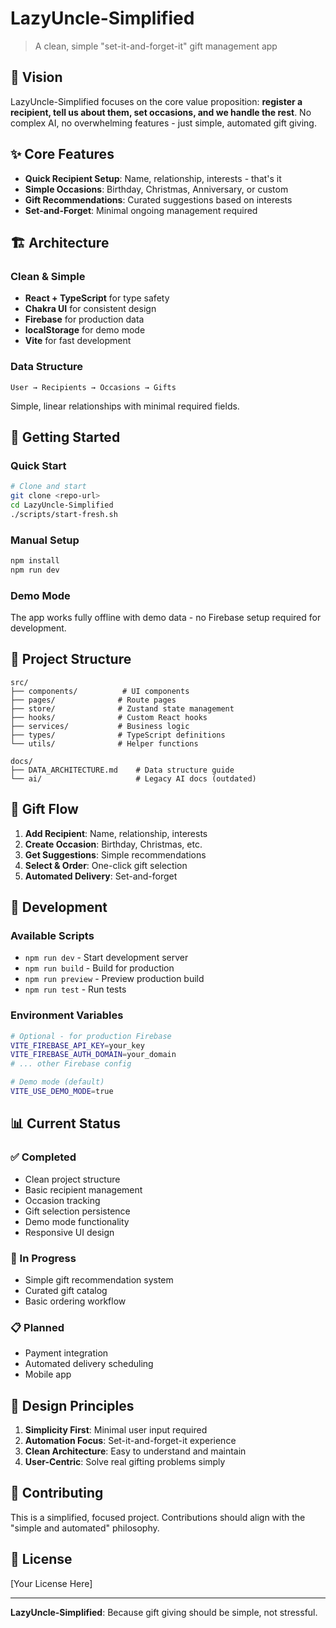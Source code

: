 # LazyUncle-Simplified

> A clean, simple "set-it-and-forget-it" gift management app

## 🎯 Vision

LazyUncle-Simplified focuses on the core value proposition: **register a recipient, tell us about them, set occasions, and we handle the rest**. No complex AI, no overwhelming features - just simple, automated gift giving.

## ✨ Core Features

- **Quick Recipient Setup**: Name, relationship, interests - that's it
- **Simple Occasions**: Birthday, Christmas, Anniversary, or custom
- **Gift Recommendations**: Curated suggestions based on interests
- **Set-and-Forget**: Minimal ongoing management required

## 🏗️ Architecture

### Clean & Simple
- **React + TypeScript** for type safety
- **Chakra UI** for consistent design
- **Firebase** for production data
- **localStorage** for demo mode
- **Vite** for fast development

### Data Structure
```
User → Recipients → Occasions → Gifts
```

Simple, linear relationships with minimal required fields.

## 🚀 Getting Started

### Quick Start
```bash
# Clone and start
git clone <repo-url>
cd LazyUncle-Simplified
./scripts/start-fresh.sh
```

### Manual Setup
```bash
npm install
npm run dev
```

### Demo Mode
The app works fully offline with demo data - no Firebase setup required for development.

## 📁 Project Structure

```
src/
├── components/          # UI components
├── pages/              # Route pages
├── store/              # Zustand state management
├── hooks/              # Custom React hooks
├── services/           # Business logic
├── types/              # TypeScript definitions
└── utils/              # Helper functions

docs/
├── DATA_ARCHITECTURE.md    # Data structure guide
└── ai/                     # Legacy AI docs (outdated)
```

## 🎁 Gift Flow

1. **Add Recipient**: Name, relationship, interests
2. **Create Occasion**: Birthday, Christmas, etc.
3. **Get Suggestions**: Simple recommendations
4. **Select & Order**: One-click gift selection
5. **Automated Delivery**: Set-and-forget

## 🔧 Development

### Available Scripts
- `npm run dev` - Start development server
- `npm run build` - Build for production
- `npm run preview` - Preview production build
- `npm run test` - Run tests

### Environment Variables
```bash
# Optional - for production Firebase
VITE_FIREBASE_API_KEY=your_key
VITE_FIREBASE_AUTH_DOMAIN=your_domain
# ... other Firebase config

# Demo mode (default)
VITE_USE_DEMO_MODE=true
```

## 📊 Current Status

### ✅ Completed
- Clean project structure
- Basic recipient management
- Occasion tracking
- Gift selection persistence
- Demo mode functionality
- Responsive UI design

### 🔄 In Progress
- Simple gift recommendation system
- Curated gift catalog
- Basic ordering workflow

### 📋 Planned
- Payment integration
- Automated delivery scheduling
- Mobile app

## 🎯 Design Principles

1. **Simplicity First**: Minimal user input required
2. **Automation Focus**: Set-it-and-forget-it experience
3. **Clean Architecture**: Easy to understand and maintain
4. **User-Centric**: Solve real gifting problems simply

## 🤝 Contributing

This is a simplified, focused project. Contributions should align with the "simple and automated" philosophy.

## 📝 License

[Your License Here]

---

**LazyUncle-Simplified**: Because gift giving should be simple, not stressful.
